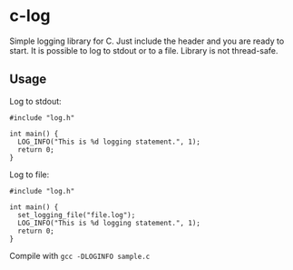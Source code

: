 # c-log

Simple logging library for C. Just include the header and you are ready to start.
It is possible to log to stdout or to a file. Library is not thread-safe.

## Usage
Log to stdout:
```
#include "log.h"

int main() {
  LOG_INFO("This is %d logging statement.", 1);
  return 0;
}
```
Log to file:
```
#include "log.h"

int main() {
  set_logging_file("file.log");
  LOG_INFO("This is %d logging statement.", 1);
  return 0;
}
```
Compile with `gcc -DLOGINFO sample.c`